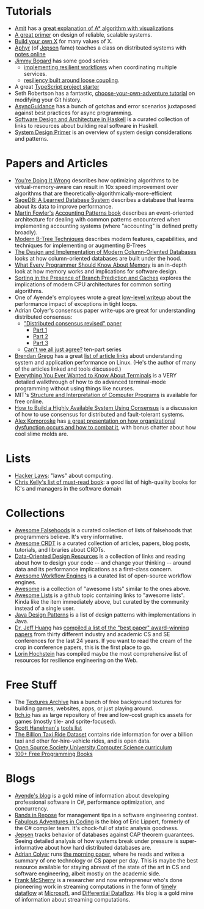 # Tutorials

* [Amit](https://simblob.blogspot.com/) has a [great explanation of A* algorithm with visualizations](https://www.redblobgames.com/pathfinding/a-star/introduction.html)
* [A great primer](https://github.com/donnemartin/system-design-primer) on design of reliable, scalable systems.
* [Build your own X](https://github.com/danistefanovic/build-your-own-x) for many values of X.
* [Aphyr](https://github.com/aphyr) (of [Jepsen](https://jepsen.io/) fame) teaches a class on distributed systems with [notes online](https://github.com/aphyr/distsys-class)
* [Jimmy Bogard](https://jimmybogard.com/) has some good series:
  * [implementing resilient workflows](https://jimmybogard.com/refactoring-towards-resilience-a-primer/) when coordinating multiple services.
  * [resiliency built around loose coupling](https://jimmybogard.com/life-beyond-transactions-implementation-primer/).
* A great [TypeScript project starter](https://github.com/bitjson/typescript-starter)
* Seth Robertson has a fantastic, [choose-your-own-adventure tutorial](http://sethrobertson.github.io/GitFixUm/fixup.html) on modifying your Git history.
* [AsyncGuidance](https://github.com/davidfowl/AspNetCoreDiagnosticScenarios/blob/master/AsyncGuidance.md) has a bunch of gotchas and error scenarios juxtaposed against best practices for async programming.
* [Software Design and Architecture in Haskell](https://github.com/graninas/software-design-in-haskell) is a curated collection of links to resources about building real software in Haskell.
* [System Design Primer](https://github.com/donnemartin/system-design-primer) is an overview of system design considerations and patterns.

# Papers and Articles
* [You're Doing It Wrong](https://queue.acm.org/detail.cfm?id=1814327) describes how optimizing algorithms to be virtual-memory-aware can result in 10x speed improvement over algorithms that are theoretically-algorithmically-more-efficient
* [SageDB: A Learned Database System](http://cidrdb.org/cidr2019/papers/p117-kraska-cidr19.pdf) describes a database that learns about its data to improve performance.
* [Martin Fowler's](https://martinfowler.com/) [Accounting Patterns book](https://martinfowler.com/apsupp/accounting.pdf) describes an event-oriented architecture for dealing with common patterns encountered when implementing accounting systems (where "accounting" is defined pretty broadly).
* [Modern B-Tree Techniques](https://www.nowpublishers.com/article/DownloadSummary/DBS-028) describes modern features, capabilities, and techniques for implementing or augmenting B-Trees
* [The Design and Implementation of Modern Column-Oriented Databases](http://db.csail.mit.edu/pubs/abadi-column-stores.pdf) looks at how column-oriented databases are built under the hood.
* [What Every Programmer Should Know About Memory](https://people.freebsd.org/~lstewart/articles/cpumemory.pdf) is an in-depth look at how memory works and implications for software design.
* [Sorting in the Presence of Branch Prediction and Caches](https://www.scss.tcd.ie/publications/tech-reports/reports.05/TCD-CS-2005-57.pdf) explores the implications of modern CPU architectures for common sorting algorithms.
* One of Ayende's employees wrote a great [low-level writeup](https://ayende.com/blog/175009/digging-into-the-coreclr-exceptional-costs-part-i) about the performance impact of exceptions in tight loops.
* Adrian Colyer's consensus paper write-ups are great for understanding distributed consensus:
  * ["Distributed consensus revised" paper](https://www.cl.cam.ac.uk/techreports/UCAM-CL-TR-935.pdf)
    * [Part 1](https://blog.acolyer.org/2019/05/07/distributed-consensus-revised-part-i/)
    * [Part 2](https://blog.acolyer.org/2019/05/08/distributed-consensus-revised-part-ii/)
    * [Part 3](https://blog.acolyer.org/2019/05/10/distributed-consensus-revised-part-iii/)
  * [Can't we all just agree?](https://blog.acolyer.org/2015/03/01/cant-we-all-just-agree/) ten-part series
* [Brendan Gregg](http://www.brendangregg.com/) has a great [list of article links](http://www.brendangregg.com/linuxperf.html) about understanding system and application performance on Linux. (He's the author of many of the articles linked and tools discussed.)
* [Everything You Ever Wanted to Know About Terminals](https://xn--rpa.cc/irl/term.html) is a VERY detailed walkthrough of how to do advanced terminal-mode programming without using things like ncurses.
* MIT's [Structure and Interpretation of Computer Programs](https://mitpress.mit.edu/sites/default/files/sicp/full-text/book/book-Z-H-4.html) is available for free online.
* [How to Build a Highly Available System Using Consensus](http://bwlampson.site/58-Consensus/WebPage.html) is a discussion of how to use consensus for distributed and fault-tolerant systems.
* [Alex Komoroske](https://komoroske.com/) has [a great presentation on how organizational dysfunction occurs and how to combat it](https://komoroske.com/slime-mold/), with bonus chatter about how cool slime molds are.
  
# Lists
* [Hacker Laws](https://github.com/dwmkerr/hacker-laws): "laws" about computing.
* [Chris Kelly's list of must-read book](https://ckdake.com/books.html): a good list of high-quality books for IC's and managers in the software domain

# Collections

* [Awesome Falsehoods](https://github.com/kdeldycke/awesome-falsehood) is a curated collection of lists of falsehoods that programmers believe. It's very informative.
* [Awesome CRDT](https://github.com/alangibson/awesome-crdt) is a curated collection of articles, papers, blog posts, tutorials, and libraries about CRDTs.
* [Data-Oriented Design Resources](https://github.com/dbartolini/data-oriented-design) is a collection of links and reading about how to design your code -- and change your thinking -- around data and its performance implications as a first-class concern.
* [Awesome Workflow Engines](https://github.com/meirwah/awesome-workflow-engines) is a curated list of open-source workflow engines.
* [Awesome](https://github.com/sindresorhus/awesome) is a collection of "awesome lists" similar to the ones above.
* [Awesome Lists](https://github.com/topics/awesome-list) is a github topic containing links to "awesome lists". Kinda like the item immediately above, but curated by the community instead of a single user.
* [Java Design Patterns](https://github.com/iluwatar/java-design-patterns) is a list of design patterns with implementations in Java.
* [Dr. Jeff Huang](https://jeffhuang.com/) has [compiled a list of the "best paper" award-winning papers](https://jeffhuang.com/best_paper_awards/) from thirty different industry and academic CS and SE conferences for the last 24 years. If you want to read the cream of the crop in conference papers, this is the first place to go.
* [Lorin Hochstein](https://github.com/lorin/resilience-engineering) has compiled maybe the most comprehensive list of resources for resilience engineering on the Web.

# Free Stuff

* The [Textures Archive](http://www.grsites.com/archive/textures/) has a bunch of free background textures for building games, websites, apps, or just playing around.
* [Itch.io](https://itch.io/game-assets/free) has as large repository of free and low-cost graphics assets for games (mostly tile- and sprite-focused).
* [Scott Hanelman's](https://www.hanselman.com/) [tools list](https://hanselman.com/tools)
* [The Billion Taxi Ride Dataset](https://www1.nyc.gov/site/tlc/about/tlc-trip-record-data.page) contains ride information for over a billion taxi and other for-hire-vehicle rides, and is open data.
* [Open Source Society University Computer Science curriculum](https://github.com/ossu/computer-science)
* [100+ Free Programming Books](https://www.theinsaneapp.com/2021/01/free-programming-books.html)

# Blogs

* [Ayende's blog](https://ayende.com/blog/) is a gold mine of information about developing professional software in C#, performance optimization, and concurrency.
* [Rands in Repose](http://randsinrepose.com/) for management tips in a software engineering context.
* [Fabulous Adventures in Coding](https://ericlippert.com/) is the blog of Eric Lippert, formerly of the C# compiler team. It's chock-full of static analysis goodness.
* [Jepsen](https://jepsen.io/) tracks behavior of databases against CAP theorem guarantees. Seeing detailed analysis of how systems break under pressure is super-informative about how hard distributed databases are.
* [Adrian Colyer](https://twitter.com/adriancolyer) runs [the morning paper](https://blog.acolyer.org/), where he reads and writes a summary of one technology or CS paper per day. This is maybe the best resource available for staying abreast of the state of the art in CS and software engineering, albeit mostly on the academic side.
* [Frank McSherry](https://github.com/frankmcsherry/blog) is a researcher and now entrepreneur who's done pioneering work in streaming computations in the form of [timely dataflow](https://timelydataflow.github.io/timely-dataflow/) at [Microsoft](https://www.microsoft.com/en-us/research/wp-content/uploads/2013/11/naiad_sosp2013.pdf), and [Differential Dataflow](https://github.com/frankmcsherry/differential-dataflow). His blog is a gold mine of information about streaming computations.
